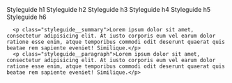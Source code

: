 <div class="styleguide__row">
      <span class="styleguide__title-1">Styleguide h1</span>
      <span class="styleguide__title-2">Styleguide h2</span>
      <span class="styleguide__title-3">Styleguide h3</span>
      <span class="styleguide__title-4">Styleguide h4</span>
      <span class="styleguide__title-5">Styleguide h5</span>
      <span class="styleguide__title-6">Styleguide h6</span>
  
      <p class="styleguide__summary">Lorem ipsum dolor sit amet, consectetur adipisicing elit. At iusto corporis eum vel earum dolor ratione esse enim, atque temporibus commodi odit deserunt quaerat quis beatae rem sapiente eveniet! Similique.</p>
      <p class="styleguide__paragraph">Lorem ipsum dolor sit amet, consectetur adipisicing elit. At iusto corporis eum vel earum dolor ratione esse enim, atque temporibus commodi odit deserunt quaerat quis beatae rem sapiente eveniet! Similique.</p>
  </div>